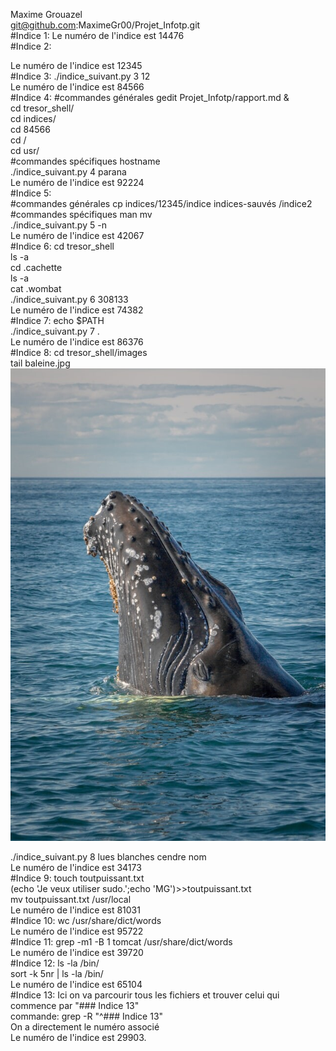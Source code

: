 Maxime Grouazel  
git@github.com:MaximeGr00/Projet_Infotp.git  
#Indice 1:
Le numéro de l'indice est 14476  
#Indice 2: 

Le numéro de l'indice est 12345  
#Indice 3:
./indice_suivant.py 3 12  
Le numéro de l'indice est 84566  
#Indice 4:
#commandes générales
gedit Projet_Infotp/rapport.md &  
cd tresor_shell/  
cd indices/  
cd 84566  
cd /   
cd usr/  
#commandes spécifiques
hostname  
./indice_suivant.py 4 parana  
Le numéro de l'indice est 92224  
#Indice 5:  
#commandes générales
cp indices/12345/indice indices-sauvés /indice2  
#commandes spécifiques
man mv  
./indice_suivant.py 5 -n  
Le numéro de l'indice est 42067  
#Indice 6:
cd tresor_shell  
ls -a  
cd .cachette  
ls -a  
cat .wombat  
./indice_suivant.py 6 308133  
Le numéro de l'indice est 74382  
#Indice 7:
echo $PATH  
./indice_suivant.py 7 .  
Le numéro de l'indice est 86376  
#Indice 8:
cd tresor_shell/images  
tail baleine.jpg  
![baleine](tresor_shell/images/baleine.jpg)  

./indice_suivant.py 8 lues blanches cendre nom  
Le numéro de l'indice est 34173  
#Indice 9:
touch toutpuissant.txt  
(echo 'Je veux utiliser sudo.';echo 'MG')>>toutpuissant.txt  
mv toutpuissant.txt /usr/local  
Le numéro de l'indice est 81031  
#Indice 10:
wc /usr/share/dict/words  
Le numéro de l'indice est 95722  
#Indice 11:
grep -m1 -B 1 tomcat /usr/share/dict/words  
Le numéro de l'indice est 39720  
#Indice 12:
ls -la /bin/  
sort -k 5nr | ls -la /bin/  
Le numéro de l'indice est 65104  
#Indice 13: 
Ici on va parcourir tous les fichiers et trouver celui qui commence par "### Indice 13"  
commande: grep -R "^### Indice 13"  
On a directement le numéro associé  
Le numéro de l'indice est 29903.  

